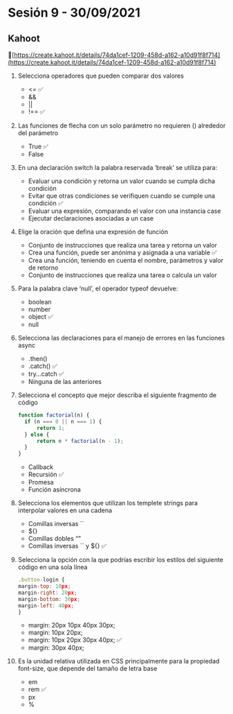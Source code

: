 # Sesión 9 - 30/09/2021

## Kahoot

🔗[https://create.kahoot.it/details/74da1cef-1209-458d-a162-a10d91f8f714](https://create.kahoot.it/details/74da1cef-1209-458d-a162-a10d91f8f714)

1. Selecciona operadores que pueden comparar dos valores

    - <= ✅
    - &&
    - ||
    - !== ✅


2. Las funciones de flecha con un solo parámetro no requieren () alrededor del parámetro

    - True ✅
    - False

3. En una declaración switch la palabra reservada ‘break’ se utiliza para:

    - Evaluar una condición y retorna un valor cuando se cumpla dicha condición
    - Evitar que otras condiciones se verifiquen cuando se cumple una condición ✅
    - Evaluar una expresión, comparando el valor con una instancia case
    - Ejecutar declaraciones asociadas a un case

4. Elige la oración que defina una expresión de función

    - Conjunto de instrucciones que realiza una tarea y retorna un valor
    - Crea una función, puede ser anónima y asignada a una variable ✅
    - Crea una función, teniendo en cuenta el nombre, parámetros y valor de retorno
    - Conjunto de instrucciones que realiza una tarea o calcula un valor

5. Para la palabra clave ‘null’, el operador typeof devuelve:

    - boolean
    - number
    - object ✅
    - null


6. Selecciona las declaraciones para el manejo de errores en las funciones async

    - .then()
    - .catch() ✅
    - try...catch ✅
    - Ninguna de las anteriores


7. Selecciona el concepto que mejor describa el siguiente fragmento de código
    ```js
    function factorial(n) {
      if (n === 0 || n === 1) {
          return 1;
      } else {
          return n * factorial(n - 1);
      }
    }
    ```

    - Callback 
    - Recursión ✅
    - Promesa
    - Función asíncrona


8. Selecciona los elementos que utilizan los templete strings para interpolar valores en una cadena

    - Comillas inversas ``
    - ${}
    - Comillas dobles “”
    - Comillas inversas `` y ${} ✅

9. Selecciona la opción con la que podrías escribir los estilos del siguiente código en una sola línea

    ```js
    .button-login {
    margin-top: 10px;
    margin-right: 20px;
    margin-bottom: 30px;
    margin-left: 40px;
    }
    ```

    - margin: 20px 10px 40px 30px;
    - margin: 10px 20px;
    - margin: 10px 20px 30px 40px; ✅
    - margin: 30px 40px;


10. Es la unidad relativa utilizada en CSS principalmente para la propiedad font-size, que depende del tamaño de letra base
    - em
    - rem ✅
    - px
    - %
